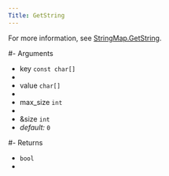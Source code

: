 ```yaml
---
Title: GetString
---
```


For more information, see [StringMap.GetString](https://sm.alliedmods.net/new-api/adt_trie/StringMap/GetString).

#- Arguments
- key `const char[]`
- 
- value `char[]`
- 
- max_size `int`
- 
- &size `int`
-  *default:* `0`

#- Returns
- `bool`
- 
